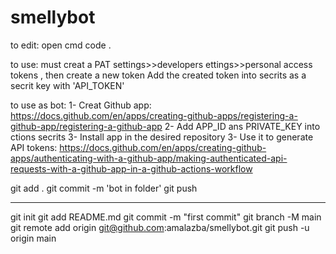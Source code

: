 # smellybot
to edit:
open cmd
code .

to use:
must creat a PAT settings>>developers ettings>>personal access tokens , then create a new token
Add the created token into secrits as a secrit key with 'API_TOKEN'


to use as bot:
1- Creat Github app: https://docs.github.com/en/apps/creating-github-apps/registering-a-github-app/registering-a-github-app
2- Add APP_ID ans PRIVATE_KEY into ctions secrits 
3- Install app in the desired repository 
3- Use it to generate API tokens: https://docs.github.com/en/apps/creating-github-apps/authenticating-with-a-github-app/making-authenticated-api-requests-with-a-github-app-in-a-github-actions-workflow



git add .
git commit -m 'bot in folder'
git push

----
git init
git add README.md
git commit -m "first commit"
git branch -M main
git remote add origin git@github.com:amalazba/smellybot.git
git push -u origin main